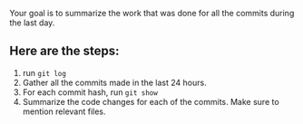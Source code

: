 Your goal is to summarize the work that was done for all the commits during the last day. 

## Here are the steps:
1. run `git log`
2. Gather all the commits made in the last 24 hours.
3. For each commit hash, run `git show`
4. Summarize the code changes for each of the commits. Make sure
to mention relevant files.